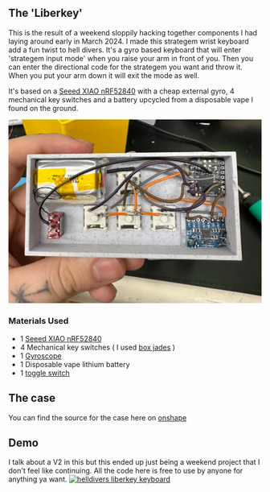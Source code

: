 ## The 'Liberkey'
This is the result of a weekend sloppily hacking together components I had laying around early in March 2024. I made this strategem wrist keyboard add a fun twist to hell divers. It's a gyro based keyboard that will enter 'strategem input mode' when you raise your arm in front of you. Then you can enter the directional code for the strategem you want and throw it. When you put your arm down it will exit the mode as well. 

It's based on a [Seeed XIAO nRF52840](https://wiki.seeedstudio.com/XIAO_BLE/) with a cheap external gyro, 4 mechanical key switches and a battery upcycled from a disposable vape I found on the ground. 

![internal view of keyboard](readme-assets/internal_view.jpg)

### Materials Used
* 1 [Seeed XIAO nRF52840](https://amzn.to/49lbOW1)
* 4 Mechanical key switches ( I used [box jades](https://amzn.to/41jWQxm) )
* 1 [Gyroscope](https://amzn.to/3VoWRfE)
* 1 Disposable vape lithium battery
* 1 [toggle switch](https://amzn.to/49nD9Xy)

## The case
You can find the source for the case here on [onshape](https://cad.onshape.com/documents/eca41d7770bbf63c4ba989df/w/0dc85706934b4827cb729b26/e/e91fad5df425877406c2c71a?renderMode=0&uiState=67537f55f576dc5138596441)

## Demo
I talk about a V2 in this but this ended up just being a weekend project that I don't feel like continuing. All the code here is free to use by anyone for anything ya want. 
[![helldivers liberkey keyboard](https://img.youtube.com/vi/JU5VeHybJQE/0.jpg)](https://www.youtube.com/watch?v=JU5VeHybJQE)

